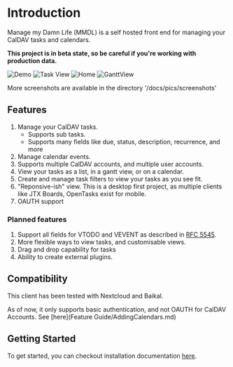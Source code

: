 # Introduction 

Manage my Damn Life (MMDL) is a self hosted front end for managing your CalDAV tasks and calendars.

**This project is in beta state, so be careful if you're working with production data.**

![Demo](pics/screenRecord.gif)
![Task View](pics/screenshots/TaskView.png "Task View")
![Home](pics/screenshots/HomeView.png "Task View")
![GanttView](pics/screenshots/GanttView.png "Task View")

More screenshots are available in the directory '/docs/pics/screenshots'

## Features

1. Manage your CalDAV tasks.
    - Supports sub tasks.
    - Supports many fields like due, status, description, recurrence, and more
2. Manage calendar events.  
3. Supports multiple CalDAV accounts, and multiple user accounts.
4. View your tasks as a list, in a gantt view, or on a calendar.  
1. Create and manage task filters to view your tasks as you see fit.
1. "Reponsive-ish" view. This is a desktop first project, as multiple clients like JTX Boards, OpenTasks exist for mobile.
1. OAUTH support

### Planned features

1. Support all fields for VTODO and VEVENT as described in [RFC 5545](https://www.rfc-editor.org/rfc/rfc5545).
1. More flexible ways to view tasks, and customisable views.
1. Drag and drop capability for tasks
1. Ability to create external plugins.

## Compatibility

This client has been tested with Nextcloud and Baikal.

As of now, it only supports basic authentication, and not OAUTH for CalDAV Accounts. See [here](Feature Guide/AddingCalendars.md)

## Getting Started

To get started, you can checkout installation documentation [here](install/index.md).





